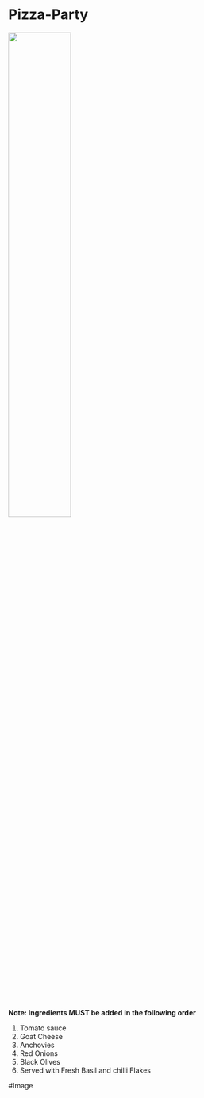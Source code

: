 # Pizza-Party
<img src='[https://github.com/PoorneshShiva/Pizza-Party/image/saahil-khatkhate-kfDsMDyX1K0-unsplash.jpg](https://github.com/PoorneshShiva/Pizza-Party/blob/main/image/saahil-khatkhate-kfDsMDyX1K0-unsplash.jpg)' width=50% heght=50% />

**Note: Ingredients MUST be added in the following order**

1. Tomato sauce
2. Goat Cheese
3. Anchovies
4. Red Onions
5. Black Olives
6. Served with Fresh Basil and chilli Flakes


#Image




